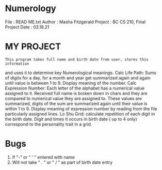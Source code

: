 # Numerology
File	: READ ME.txt
Author	: Masha Fitzgerald
Project	: BC CS 210, Final Project
Date	: 03.18.21

# MY PROJECT

    This program takes full name and birth date from user, stores this information 
and uses it to determine key Numerological meanings. 
    Calc Life Path: Sums of digits for a day, for a month and year get summarized 
again and again until value is between 1 to 9. Display meaning of the number.
    Calc Expression Number: Each letter of the alphabet has a numerical value assigned to it. 
Received full name is broken down in chars and they are compared to numerical value 
they are assigned to. These values are summarized, digits of the sum are summarized 
again until their value is within 1 to 9. Display meaning of expression number by reading 
from the file particularly assigned lines.
    Lo Shu Grid: calculate repetition of each digit in the birth date. Digit and times it occurs 
in birth date ( up to 4 only) correspond to the personality trait in a grid. 

# Bugs
1. If  "-" or " ' " entered with name
2. Will not take " . " or " / " as part of birth date entry
